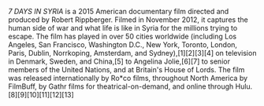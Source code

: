_7 DAYS IN SYRIA_ is a 2015 American documentary film directed and produced by Robert Rippberger. Filmed in November 2012, it captures the human side of war and what life is like in Syria for the millions trying to escape. The film has played in over 50 cities worldwide (including Los Angeles, San Francisco, Washington D.C., New York, Toronto, London, Paris, Dublin, Norrkoping, Amsterdam, and Sydney),[1][2][3][4] on television in Denmark, Sweden, and China,[5] to Angelina Jolie,[6][7] to senior members of the United Nations, and at Britain's House of Lords. The film was released internationally by Ro*co films, throughout North America by FilmBuff, by Gathr films for theatrical-on-demand, and online through Hulu.[8][9][10][11][12][13]
